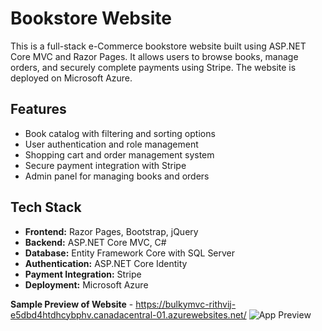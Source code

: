 # Bookstore Website

This is a full-stack e-Commerce bookstore website built using ASP.NET Core MVC and Razor Pages. It allows users to browse books, manage orders, and securely complete payments using Stripe. The website is deployed on Microsoft Azure.

## Features
- Book catalog with filtering and sorting options
- User authentication and role management
- Shopping cart and order management system
- Secure payment integration with Stripe
- Admin panel for managing books and orders

## Tech Stack
- **Frontend:** Razor Pages, Bootstrap, jQuery
- **Backend:** ASP.NET Core MVC, C#
- **Database:** Entity Framework Core with SQL Server
- **Authentication:** ASP.NET Core Identity
- **Payment Integration:** Stripe
- **Deployment:** Microsoft Azure

 **Sample Preview of Website** - https://bulkymvc-rithvij-e5dbd4htdhcybphv.canadacentral-01.azurewebsites.net/
 ![App Preview](./app-preview.jpeg)
